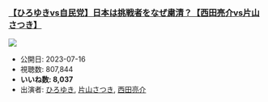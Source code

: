 ### [【ひろゆきvs自民党】日本は挑戦者をなぜ粛清？【西田亮介vs片山さつき】](https://www.youtube.com/watch?v=QBq52hHAY0g)
[![](https://img.youtube.com/vi/QBq52hHAY0g/sddefault.jpg)](https://www.youtube.com/watch?v=QBq52hHAY0g)
-   公開日: 2023-07-16
-   視聴数: 807,844
-   **いいね数: 8,037**
-   出演者: [ひろゆき](/rehacq_fan/people/ひろゆき "wikilink"), [片山さつき](/rehacq_fan/people/片山さつき "wikilink"), [西田亮介](/rehacq_fan/people/西田亮介 "wikilink")
